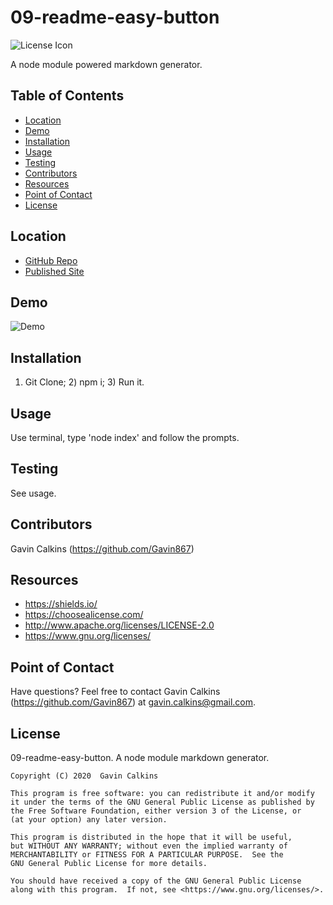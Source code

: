 # 09-readme-easy-button
  
![License Icon](https://img.shields.io/badge/license-GPL3.0-informational.svg)

A node module powered markdown generator.

## Table of Contents

- [Location](#location)
- [Demo](#demo)
- [Installation](#installation)
- [Usage](#usage)
- [Testing](#testing)
- [Contributors](#contributors)
- [Resources](#resources)
- [Point of Contact](#point-of-contact)
- [License](#license)

## Location

* [GitHub Repo](https://github.com/Gavin867/09-readme-easy-button)
* [Published Site](https://Gavin867.github.io/09-readme-easy-button)  

## Demo

![Demo](https://drive.google.com/file/d/1iBuItoG9b5r1AxZoJnNVV2wGh5XqgHcJ/view)

## Installation

1) Git Clone; 2) npm i; 3) Run it.

## Usage

Use terminal, type 'node index' and follow the prompts.

## Testing

See usage.

## Contributors

Gavin Calkins (https://github.com/Gavin867)

## Resources

- https://shields.io/ 
- https://choosealicense.com/ 
- http://www.apache.org/licenses/LICENSE-2.0 
- https://www.gnu.org/licenses/

## Point of Contact

Have questions? Feel free to contact Gavin Calkins (https://github.com/Gavin867) at gavin.calkins@gmail.com.

## License

09-readme-easy-button. A node module markdown generator.

    Copyright (C) 2020  Gavin Calkins

    This program is free software: you can redistribute it and/or modify
    it under the terms of the GNU General Public License as published by
    the Free Software Foundation, either version 3 of the License, or
    (at your option) any later version.

    This program is distributed in the hope that it will be useful,
    but WITHOUT ANY WARRANTY; without even the implied warranty of
    MERCHANTABILITY or FITNESS FOR A PARTICULAR PURPOSE.  See the
    GNU General Public License for more details.

    You should have received a copy of the GNU General Public License
    along with this program.  If not, see <https://www.gnu.org/licenses/>.